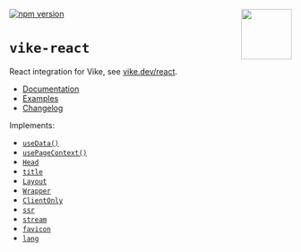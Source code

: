 <!-- WARNING: keep links absolute in this file so they work on NPM too -->

[<img src="https://vike.dev/vike-readme.svg" align="right" height="90">](https://vike.dev)
[![npm version](https://img.shields.io/npm/v/vike-react)](https://www.npmjs.com/package/vike-react)

# `vike-react`

React integration for Vike, see [vike.dev/react](https://vike.dev/react).

- [Documentation](https://vike.dev)
- [Examples](https://github.com/vikejs/vike-react/tree/main/examples)
- [Changelog](https://github.com/vikejs/vike-react/blob/main/packages/vike-react/CHANGELOG.md)

Implements:
 - [`useData()`](https://vike.dev/useData)
 - [`usePageContext()`](https://vike.dev/usePageContext)
 - [`Head`](https://vike.dev/Head)
 - [`title`](https://vike.dev/title)
 - [`Layout`](https://vike.dev/Layout)
 - [`Wrapper`](https://vike.dev/Wrapper)
 - [`ClientOnly`](https://vike.dev/ClientOnly)
 - [`ssr`](https://vike.dev/ssr)
 - [`stream`](https://vike.dev/stream)
 - [`favicon`](https://vike.dev/favicon)
 - [`lang`](https://vike.dev/lang)
